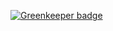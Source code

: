 
[![Greenkeeper badge](https://badges.greenkeeper.io/MailOnline/mol-utils.svg)](https://greenkeeper.io/)
